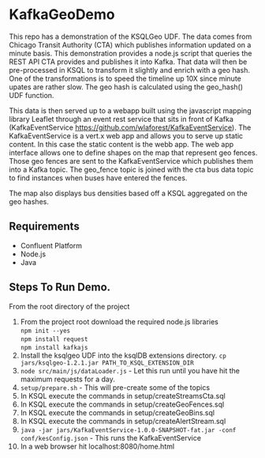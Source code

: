 # KafkaGeoDemo

This repo has a demonstration of the KSQLGeo UDF.  The data comes from Chicago Transit Authority (CTA) which publishes 
information updated on a minute basis.  This demonstration provides a node.js script that queries the REST API CTA 
provides and publishes it into Kafka.  That data will then be pre-processed in KSQL to transform it slightly and enrich 
with a geo hash.  One of the transformations is to speed the timeline up 10X since minute upates are rather slow.  The 
geo hash is calculated using the geo_hash() UDF function.

This data is then served up to a webapp built using the javascript mapping library Leaflet through an event rest service
that sits in front of Kafka (KafkaEventService https://github.com/wlaforest/KafkaEventService).  The KafkaEventService 
is a vert.x web app and allows you to serve up static content.  In this case the static content is the webb app.  The 
web app interface allows one to define shapes on the map that represent geo fences.  Those geo fences are sent to the 
KafkaEventService which publishes them into a Kafka topic.  The geo_fence topic is joined with the cta bus data topic to
find instances when buses have entered the fences.

The map also displays bus densities based off a KSQL aggregated on the geo hashes.
 

## Requirements

* Confluent Platform 
* Node.js
* Java

## Steps To Run Demo.

From the root directory of the project

1. From the project root download the required node.js libraries<br/>
<code>npm init --yes</code><br/>
<code>npm install request</code><br/>
<code>npm install kafkajs</code>
2. Install the ksqlgeo UDF into the ksqlDB extensions directory. <code>cp jars/ksqlgeo-1.2.1.jar 
PATH_TO_KSQL_EXTENSION_DIR</code>  
3. <code>node src/main/js/dataLoader.js</code> - Let this run until you have hit the maximum requests for a day.
4. <code>setup/prepare.sh</code> - This will pre-create some of the topics 
5. In KSQL execute the commands in setup/createStreamsCta.sql 
6. In KSQL execute the commands in setup/createGeoFences.sql
7. In KSQL execute the commands in setup/createGeoBins.sql
8. In KSQL execute the commands in setup/createAlertStream.sql
9. <code>java -jar jars/KafkaEventService-1.0.0-SNAPSHOT-fat.jar -conf conf/kesConfig.json</code> - This runs the KafkaEventService
10. In a web browser hit localhost:8080/home.html 
